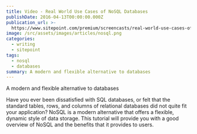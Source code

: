 ```yaml
---
title: Video - Real World Use Cases of NoSQL Databases
publishDate: 2016-04-13T00:00:00.000Z
publication_url: >-
  https://www.sitepoint.com/premium/screencasts/real-world-use-cases-of-nosql-databases
image: /src/assets/images/articles/nosql.png
categories:
  - writing
  - sitepoint
tags:
  - nosql
  - databases
summary: A modern and flexible alternative to databases
---
```


A modern and flexible alternative to databases

Have you ever been dissatisfied with SQL databases, or felt that the standard tables, rows, and columns of relational databases did not quite fit your application? NoSQL is a modern alternative that offers a flexible, dynamic style of data storage. This tutorial will provide you with a good overview of NoSQL and the benefits that it provides to users.
